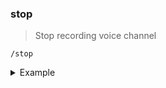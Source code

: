 ### stop
> Stop recording voice channel

```
/stop
```
<details>
  <summary>Example</summary>

  ```
  /stop
  ```
</details>
